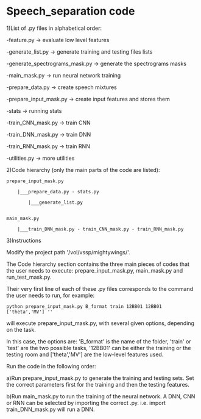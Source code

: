 # Speech_separation code

1)List of .py files in alphabetical order:

-feature.py -> evaluate low level features

-generate_list.py -> generate training and testing files lists

-generate_spectrograms_mask.py -> generate the spectrograms masks

-main_mask.py -> run neural network training

-prepare_data.py -> create speech mixtures

-prepare_input_mask.py -> create input features and stores them

-stats -> running stats

-train_CNN_mask.py -> train CNN

-train_DNN_mask.py -> train DNN

-train_RNN_mask.py -> train RNN

-utilities.py -> more utilities




2)Code hierarchy (only the main parts of the code are listed):

    prepare_input_mask.py

        |___prepare_data.py - stats.py
 
            |___generate_list.py
      
 
    main_mask.py

        |___train_DNN_mask.py - train_CNN_mask.py - train_RNN_mask.py




3)Instructions

Modify the project path '/vol/vssp/mightywings/'.

The Code hierarchy section contains the three main pieces of codes that the user needs to execute: prepare_input_mask.py, main_mask.py and run_test_mask.py. 

Their very first line of each of these .py files corresponds to the command the user needs to run, for example:

    python prepare_input_mask.py B_format train 12BB01 12BB01 ['theta','MV'] ''

will execute prepare_input_mask.py, with several given options, depending on the task. 

In this case, the options are: 'B_format' is the name of the folder, 'train' or 'test' are the two possible tasks, '12BB01' can be either the training or the testing room and ['theta','MV'] are the low-level features used.


Run the code in the following order:

a)Run prepare_input_mask.py to generate the training and testing sets. Set the correct parameters first for the training and then the testing features.

b)Run main_mask.py to run the training of the neural network. A DNN, CNN or RNN can be selected by importing the correct .py. i.e. import train_DNN_mask.py will run a DNN.

